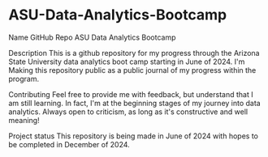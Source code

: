 # ASU-Data-Analytics-Bootcamp

Name
GitHub Repo ASU Data Analytics Bootcamp

Description 
This is a github repository for my progress through the Arizona State University data analytics boot camp starting in June of 2024. I'm Making this repository public as a public journal of my progress within the program.

Contributing 
Feel free to provide me with feedback, but understand that I am still learning. In fact, I'm at the beginning stages of my journey into data analytics. Always open to criticism, as long as it's constructive and well meaning!

Project status 
This repository is being made in June of 2024 with hopes to be completed in December of 2024.